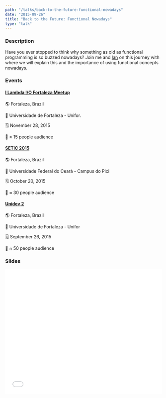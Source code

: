 ```yaml
---
path: "/talks/back-to-the-future-functional-nowadays"
date: "2015-09-26"
title: "Back to the Future: Functional Nowadays"
type: "talk"
---
```


### Description

Have you ever stopped to think why something as old as functional programming is so buzzed nowadays? Join me and [Ian](http://akaian.com/) on this journey with where we will explain this and the importance of using functional concepts nowadays.

### Events

#### [I Lambda I/O Fortaleza Meetup](http://lambda-io-fortaleza.github.io/)

🌎 Fortaleza, Brazil

📍 Universidade de Fortaleza - Unifor.

🗓️ November 28, 2015

👥 ≈ 15 people audience

#### [SETIC 2015](http://www.seti.ufc.br/)

🌎 Fortaleza, Brazil

📍 Universidade Federal do Ceará - Campus do Pici

🗓️ October 20, 2015

👥 ≈ 30 people audience

#### [Unidev 2](http://unidevce.github.io/)

🌎 Fortaleza, Brazil

📍 Universidade de Fortaleza - Unifor

🗓️ September 26, 2015

👥 ≈ 50 people audience

### Slides

<div style="left: 0; width: 100%; height: 0; position: relative; padding-bottom: 79.5798%;"><iframe src="//speakerdeck.com/player/117bbbe00ca940e59fdd839caa9fb4ff" style="border: 0; top: 0; left: 0; width: 100%; height: 100%; position: absolute;" allowfullscreen scrolling="no"></iframe></div>
